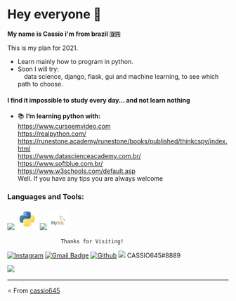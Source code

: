 

# Hey everyone 👋
**My name is Cassio i'm from brazil 🇧🇷**
 
This is my plan for 2021.

- Learn mainly how to program in python.
- Soon I will try:<br>
⠀	data science, django, flask, gui and machine learning, to see which path to choose.



#### I find it impossible to study every day... and not learn nothing

- 📚 **I’m learning python with:**<br>
https://www.cursoemvideo.com<br>
https://realpython.com/<br>
https://runestone.academy/runestone/books/published/thinkcspy/index.html<br>
https://www.datascienceacademy.com.br/<br>
https://www.softblue.com.br/<br>
https://www.w3schools.com/default.asp<br>
Well. If you have any tips you are always welcome



### Languages and Tools: 
<p> 
 <!-- icons -->
<code><a href = "https://code.visualstudio.com/"><img height="40" src="https://upload.wikimedia.org/wikipedia/commons/thumb/9/9a/Visual_Studio_Code_1.35_icon.svg/1200px-Visual_Studio_Code_1.35_icon.svg.png"></a></code>
<code><a href = "https://www.python.org/"><img height="50" src="https://raw.githubusercontent.com/github/explore/80688e429a7d4ef2fca1e82350fe8e3517d3494d/topics/python/python.png"></a></code>
<code><a href = "https://www.jetbrains.com/pycharm/"><img height="40" src="https://resources.jetbrains.com/storage/products/pycharm/img/meta/pycharm_logo_300x300.png"></a></code>
<code><img height="45" src="https://raw.githubusercontent.com/github/explore/80688e429a7d4ef2fca1e82350fe8e3517d3494d/topics/mysql/mysql.png"></code>


					 Thanks for Visiting!



<!-- Your badges -->
[![Instagram](https://img.shields.io/badge/-cassio645__-c13584?style=flat&labelColor=c13584&logo=instagram&logoColor=white)](https://www.instagram.com/cassio645_/)     [![Gmail Badge](https://img.shields.io/badge/-cassio645-c14438?style=flat-square&logo=Gmail&logoColor=white&link=mailto:cantonio645@gmail.com)](mailto:cantonio645@gmail.com) [![Github](https://img.shields.io/badge/-Github-000?style=flat&logo=Github&logoColor=white)](https://github.com/cassio645)
<img height="25"   
src="https://logodownload.org/wp-content/uploads/2017/11/discord-logo-icone.png"> CASSIO645#8889
 <!-- Profile View Count -->
![](https://komarev.com/ghpvc/?username=cassio645&style=flat)

---
⭐️ From [cassio645](https://github.com/cassio645)
